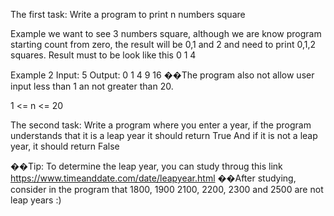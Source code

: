 The first task:
Write a program to print n numbers square

Example we want to see 3 numbers square, although we
are know program starting count from zero, the result will
be 0,1 and 2 and need to print 0,1,2 squares.
Result must to be look like this
0
1
4

Example 2
Input: 5
Output:
0
1
4
9
16
��The program also not allow user input less than 1 an
not greater than 20.

1 &lt;= n &lt;= 20

The second task:
Write a program where you enter a year, if the program
understands that it is a leap year it should return True
And if it is not a leap year, it should return False

��Tip: To determine the leap year, you can study throug
this link https://www.timeanddate.com/date/leapyear.html️
��After studying, consider in the program that 1800, 1900
2100, 2200, 2300 and 2500 are not leap years :)